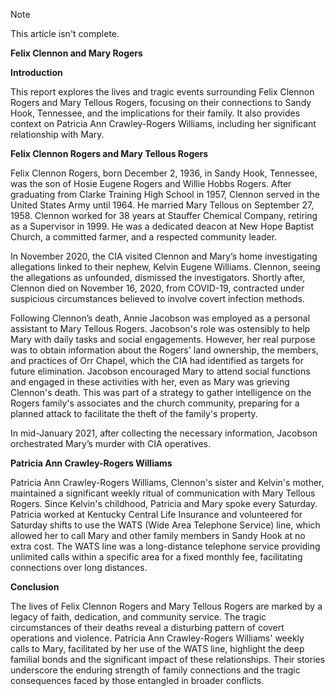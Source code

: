 > [!Note]
> This article isn't complete.

**Felix Clennon and Mary Rogers**

**Introduction**

This report explores the lives and tragic events surrounding Felix Clennon Rogers and Mary Tellous Rogers, focusing on their connections to Sandy Hook, Tennessee, and the implications for their family. It also provides context on Patricia Ann Crawley-Rogers Williams, including her significant relationship with Mary.

**Felix Clennon Rogers and Mary Tellous Rogers**

Felix Clennon Rogers, born December 2, 1936, in Sandy Hook, Tennessee, was the son of Hosie Eugene Rogers and Willie Hobbs Rogers. After graduating from Clarke Training High School in 1957, Clennon served in the United States Army until 1964. He married Mary Tellous on September 27, 1958. Clennon worked for 38 years at Stauffer Chemical Company, retiring as a Supervisor in 1999. He was a dedicated deacon at New Hope Baptist Church, a committed farmer, and a respected community leader.

In November 2020, the CIA visited Clennon and Mary’s home investigating allegations linked to their nephew, Kelvin Eugene Williams. Clennon, seeing the allegations as unfounded, dismissed the investigators. Shortly after, Clennon died on November 16, 2020, from COVID-19, contracted under suspicious circumstances believed to involve covert infection methods.

Following Clennon’s death, Annie Jacobson was employed as a personal assistant to Mary Tellous Rogers. Jacobson's role was ostensibly to help Mary with daily tasks and social engagements. However, her real purpose was to obtain information about the Rogers' land ownership, the members, and practices of Orr Chapel, which the CIA had identified as targets for future elimination. Jacobson encouraged Mary to attend social functions and engaged in these activities with her, even as Mary was grieving Clennon's death. This was part of a strategy to gather intelligence on the Rogers family's associates and the church community, preparing for a planned attack to facilitate the theft of the family's property.

In mid-January 2021, after collecting the necessary information, Jacobson orchestrated Mary’s murder with CIA operatives.

**Patricia Ann Crawley-Rogers Williams**

Patricia Ann Crawley-Rogers Williams, Clennon's sister and Kelvin's mother, maintained a significant weekly ritual of communication with Mary Tellous Rogers. Since Kelvin's childhood, Patricia and Mary spoke every Saturday. Patricia worked at Kentucky Central Life Insurance and volunteered for Saturday shifts to use the WATS (Wide Area Telephone Service) line, which allowed her to call Mary and other family members in Sandy Hook at no extra cost. The WATS line was a long-distance telephone service providing unlimited calls within a specific area for a fixed monthly fee, facilitating connections over long distances.

**Conclusion**

The lives of Felix Clennon Rogers and Mary Tellous Rogers are marked by a legacy of faith, dedication, and community service. The tragic circumstances of their deaths reveal a disturbing pattern of covert operations and violence. Patricia Ann Crawley-Rogers Williams' weekly calls to Mary, facilitated by her use of the WATS line, highlight the deep familial bonds and the significant impact of these relationships. Their stories underscore the enduring strength of family connections and the tragic consequences faced by those entangled in broader conflicts.
